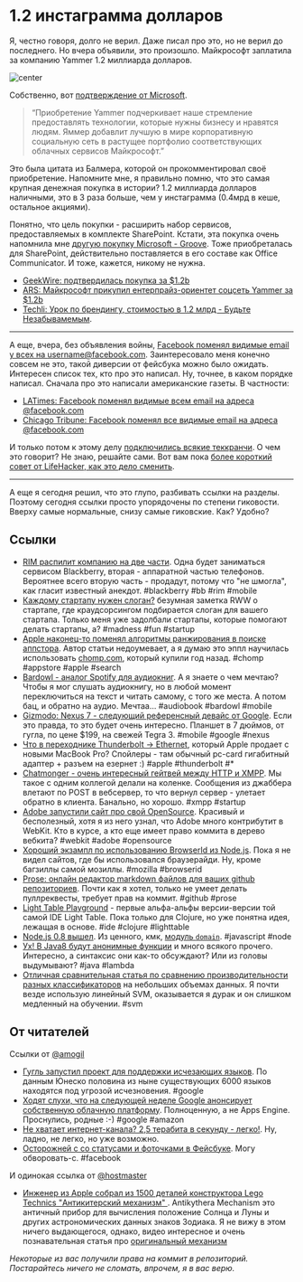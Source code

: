 # 1.2 инстаграмма долларов

Я, честно говоря, долго не верил. Даже писал про это, но не верил до последнего. Но вчера объявили, это произошло. Майкрософт заплатила за компанию Yammer 1.2 миллиарда долларов.

![center](http://chyo.ru/362348077569.png)

Собственно, вот [подтверждение от Microsoft](http://www.microsoft.com/en-us/news/Press/2012/Jun12/06-25MSYammerPR.aspx). 

> “Приобретение Yammer подчеркивает наше стремление предоставлять технологии, которые нужны бизнесу и нравятся людям. Яммер добавлит лучшую в мире корпоративную социальную сеть в растущее портфолио соответствующих облачных сервисов Майкрософт.”

Это была цитата из Балмера, которой он прокомментировал своё приобретение. Напомните мне, я правильно помню, что это самая крупная денежная покупка в истории? 1.2 миллиарда долларов наличными, это в 3 раза больше, чем у инстаграмма (0.4мрд в кеше, остальное акциями).

Понятно, что цель покупки - расширить набор сервисов, предоставляемых в комплекте SharePoint. Кстати, эта покупка очень напомнила мне [другую покупку Microsoft - Groove](http://www.microsoft.com/en-us/news/features/2005/mar05/03-10grooveqa.aspx). Тоже приобреталась для SharePoint, действительно поставляется в его составе как Office Communicator. И тоже, кажется, никому не нужна.

* [GeekWire: подтвердилась покупка за $1.2b](http://www.geekwire.com/2012/confirmed-microsoft-buying-yammer-1-2-billion/)
* [ARS: Майкрософт прикупил ентерпрайз-ориентет соцсеть Yammer за $1.2b](http://arstechnica.com/information-technology/2012/06/microsoft-buys-enterprise-oriented-social-startup-yammer-for-1-2-billion/)
* [Techli: Урок по брендингу, стоимостью в 1.2 млрд - Будьте Незабывамемым](http://techli.com/2012/06/yammers-name-workfeed/).

-----

А еще, вчера, без объявления войны, [Facebook поменял видимые  email у всех на <username@facebook.com>](http://arstechnica.com/business/2012/06/facebook-forces-all-users-over-to-facebook-com-e-mail-addresses/). Заинтересовало меня конечно совсем не это, такой диверсии от фейсбука можно было ожидать. Интересен список тех, кто про это написал. Ну, точнее, в каком порядке написал. Сначала про это написали американские газеты. В частности:

* [LATimes: Facebook поменял видимые всем email на адреса @facebook.com](http://www.latimes.com/business/technology/la-fi-tn-facebook-changes-emails-20120625,0,1918913.story)
* [Chicago Tribune: Facebook поменял все видимые email на адреса @facebook.com](http://www.chicagotribune.com/business/technology/la-fi-tn-facebook-changes-emails-20120625,0,2962878.story)

И только потом к этому делу [подключились всякие теккранчи](http://techcrunch.com/2012/06/25/facebook-email-address/). О чем это говорит? Не знаю, решайте сами. Вот вам пока [более короткий совет от LifeHacker, как это дело сменить](lifehacker.com/5921095/facebook-just-changed-your-email-without-permission-heres-how-to-get-it-back).

-----

А еще я сегодня решил, что это глупо, разбивать ссылки на разделы. Поэтому сегодня ссылки просто упорядочены по степени гиковости. Вверху самые нормальные, снизу самые гиковские. Как? Удобно?

## Ссылки

* [RIM распилит компанию на две части](http://mashable.com/2012/06/25/rim-split-in-two-blackberry/). Одна будет заниматься сервисом Blackberry, вторая - аппаратной частью телефонов. Вероятнее всего вторую часть - продадут, потому что "не шмогла", как гласит известный анекдот. #blackberry #bb #rim #mobile
* [Каждому стартапу нужен слоган?](http://www.readwriteweb.com/start/2012/06/does-every-startup-need-a-slogan.php) безумная заметка RWW о стартапе, где краудсорсингом подбирается слоган для вашего стартапа. Только меня уже задолбали стартапы, которые помогают делать стартапы, а? #madness #fun #startup
* [Apple наконец-то поменял алгоритмы ранжирования в поиске аппстора](http://www.entrelife.com/2012/06/apple-changed-search-algorithm-for-app.html). Автор статьи недоумевает, а я думаю это эппл научилась использовать [chomp.com](http://chomp.com/), который купили год назад. #chomp #appstore #apple #search
* [Bardowl - аналог Spotify для аудиокниг](http://www.guardian.co.uk/technology/appsblog/2012/jun/25/bardowl-iphone-app-audiobooks). А я знаете о чем мечтаю? Чтобы я мог слушать аудиокнигу, но в любой момент переключиться на текст и читать самому, с  того же места. А потом бац, и обратно на аудио. Мечтаа… #audiobook #bardowl #mobile
* [Gizmodo: Nexus 7 - следующий референсный девайс от Google](http://www.gizmodo.com.au/2012/06/this-is-googles-new-nexus-tablet-the-nexus-7/). Если это правда, то это будет очень интересно. Планшет в 7 дюймов, от гугла, по цене $199, на свежей Tegra 3. #mobile #google #nexus
* [Что в переходнике Thunderbolt -> Ethernet](http://www.hardmac.com/news/2012/06/21/inside-apple-s-thunderbolt-to-ethernet-adapter), который Apple продает с новыми MacBook Pro? Спойлеры - там обычный pc-card гигабитный адаптер + разъем на езернет :) #apple #thunderbolt #*
* [Chatmonger - очень интересный гейтвей между HTTP и XMPP](http://chatmongers.com/). Мы такое с одним коллегой делали на коленке. Сообщения из джаббера влетают по POST в вебсервер, то что вернул сервер - улетает обратно в клиента. Банально, но хорошо. #xmpp #startup
* [Adobe запустили сайт про свой OpenSource](http://html.adobe.com/opensource/). Красивый и бесполезный, хотя я из него узнал, что Adobe много контрибутит в WebKit. Кто в курсе, а кто еще имеет право коммита в дерево вебкита? #webkit #adobe #opensource
* [Хороший экзампл по использованию BrowserId из Node.js](http://blog.koostudios.com/?p=506). Пока я не видел сайтов, где бы использовался браузерайди. Ну, кроме багзиллы самой мозиллы. #mozilla #browserid
* [Prose: онлайн редактор markdown файлов для ваших github репозиториев](http://developmentseed.org/blog/2012/june/25/prose-a-content-editor-for-github/). Почти как я хотел, только не умеет делать пуллреквесты, требует прав на коммит. #github #prose
* [Light Table Playground](http://www.chris-granger.com/2012/06/24/its-playtime/) - первые альфа-альфы версии-версии той самой IDE Light Table. Пока только для Clojure, но уже понятна идея, лежащая в основе. #ide #clojure #lighttable
* [Node.js 0.8 вышел](http://blog.nodejs.org/2012/06/25/node-v0-8-0/). Из ценного, кмк, [модуль `domain`](http://nodejs.org/api/domain.html). #javascript #node
* [Ух! В Java8 будут анонимные функции](http://datumedge.blogspot.co.uk/2012/06/java-8-lambdas.html) и много всякого прочего. Интересно, а синтаксис они как-то обсуждают? Или из головы выдумывают? #java #lambda
* [Отличная сравнительная статья по сравнению производительности разных классификаторов](http://blog.explainmydata.com/2012/06/ntrain-24853-ntest-25147-ncorrupt.html) на небольших объемах данных. Я почти везде использую линейный SVM, оказывается я дурак и он слишком медленный на обучении. #svm

## От читателей

Ссылки от [@amogil](http://github.com/amogil)

* [Гугль запустил проект для поддержки исчезающих языков](http://arstechnica.com/science/2012/06/google-launches-endangered-language-project/). По данным Юнеско половина из ныне существующих 6000 языков находятся под угрозой исчезновения. #google
* [Ходят слухи, что на следующей неделе Google анонсирует собственную облачную платформу](http://gigaom.com/2012/06/22/google-to-launch-amazon-microsoft-cloud-competitor-at-google-io-2012/). Полноценную, а не Apps Engine. Проснулись, родные :-) #google #amazon
* [Не хватает интернет-канала? 2,5 терабита в секунду - легко!](http://www.extremetech.com/extreme/131640-infinite-capacity-wireless-vortex-beams-carry-2-5-terabits-per-second). Ну, ладно, не легко, но уже возможно.
* [Осторожней с со статусами и фоточками в Фейсбуке](http://arstechnica.com/tech-policy/2012/06/post-smug-vacation-statuses-on-facebook-get-your-house-burgled/). Могу обворовать-c. #facebook

И одинокая ссылка от [@hostmaster](http://github.com/hostmaster)

* [Инженер из Apple собрал из 1500 деталей конструктора Lego Technics "Антикитерский механизм" ](http://news.cnet.com/8301-17852_3-20025264-71.html). Antikythera Mechanism это античный прибор для вычисления положение Солнца и Луны и других астрономических данных знаков Зодиака. Я не вижу в этом ничего выдающегося, однако, видео интересное и очень познавательная статья про [оригинальный механизм](http://ru.wikipedia.org/wiki/Антикитерский_механизм)

*Некоторые из вас получили права на коммит в репозиторий. Постарайтесь ничего не сломать, впрочем, я в вас верю.*